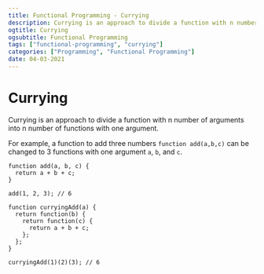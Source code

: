 ```yaml
---
title: Functional Programming - Currying
description: Currying is an approach to divide a function with n number of arguments into n number of functions with one argument.
ogtitle: Currying
ogsubtitle: Functional Programming
tags: ["functional-programming", "currying"]
categories: ["Programming", "Functional Programming"]
date: 04-03-2021
---
```


# Currying

Currying is an approach to divide a function with n number of arguments into n number of functions with one argument.

For example, a function to add three numbers `function add(a,b,c)` can be changed to 3 functions with one argument `a`, `b`, and `c`.

```
function add(a, b, c) {
  return a + b + c;
}

add(1, 2, 3); // 6

function curryingAdd(a) {
  return function(b) {
    return function(c) {
      return a + b + c;
    };
  };
}

curryingAdd(1)(2)(3); // 6
```

